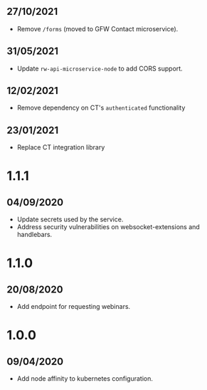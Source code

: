 ## 27/10/2021

- Remove `/forms` (moved to GFW Contact microservice).

## 31/05/2021

- Update `rw-api-microservice-node` to add CORS support.

## 12/02/2021

- Remove dependency on CT's `authenticated` functionality

## 23/01/2021

- Replace CT integration library

# 1.1.1

## 04/09/2020

- Update secrets used by the service.
- Address security vulnerabilities on websocket-extensions and handlebars.

# 1.1.0

## 20/08/2020

- Add endpoint for requesting webinars.

# 1.0.0

## 09/04/2020

- Add node affinity to kubernetes configuration.
